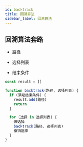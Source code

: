 ```yaml
---
id: backtrack
title: 回溯算法
sidebar_label: 回溯算法
---
```


## 回溯算法套路

- 路径

- 选择列表

- 结束条件

```ts
const result = []

function backtrack(路径, 选择列表) {
  if (满足结束条件) {
    result.add(路径)
    return
  }

  for (选择 in 选择列表) {
    做选择
    backtrack(路径, 选择列表)
    撤销选择
  }
}
```

